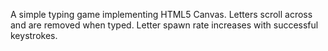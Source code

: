 A simple typing game implementing HTML5 Canvas. Letters scroll across and are removed when typed. Letter spawn rate increases with successful keystrokes.
